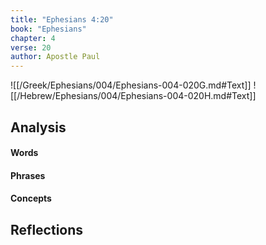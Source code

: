 ```yaml
---
title: "Ephesians 4:20"
book: "Ephesians"
chapter: 4
verse: 20
author: Apostle Paul
---
```

![[/Greek/Ephesians/004/Ephesians-004-020G.md#Text]]
![[/Hebrew/Ephesians/004/Ephesians-004-020H.md#Text]]

## Analysis

#### Words

#### Phrases

#### Concepts

## Reflections
